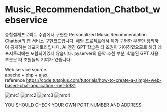 # Music_Recommendation_Chatbot_webservice
종합설계프로젝트 수업에서 구현한 Personalized Music Recommendation Chatbot의 웹 서비스 구현코드입니다.
해당 프로젝트에서 제가 구현한 부분만 정리하여 공개하는 레포지토리입니다.
AI 엔진 GPT 학습은 타 조원이 기여하였으므로 해당 레포지토리에는 포함되어있지 않습니다.
pyserver의 음악 추천 부분, 학습된 GPT 사용 부분은 타 조원들의 기여가 있습니다.

Web service source.   
apache + php + ajax.   
reference <https://code.tutsplus.com/tutorials/how-to-create-a-simple-web-based-chat-application--net-5931>   

![mrc1](https://user-images.githubusercontent.com/70127344/209820739-b6bd6e17-0b6a-4241-819f-5b1abef06dd4.png)
![mrc2](https://user-images.githubusercontent.com/70127344/209820755-543fa45f-fa11-464e-bc9f-bc4921eb6e22.png)
![mrc3](https://user-images.githubusercontent.com/70127344/209820765-c5aa1ed9-e4d3-4192-ae9d-d970c1900856.png)
![mrc4](https://user-images.githubusercontent.com/70127344/209820770-13c09ac8-f8f2-4a1c-aa7f-a58a9f84b226.png)


YOU SHOULD CHECK YOUR OWN PORT NUMBER AND ADDRESS   
